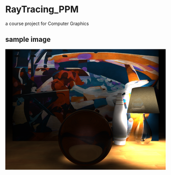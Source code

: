 # RayTracing_PPM
a course project for Computer Graphics

## sample image
![sample image](https://github.com/Sarimuko/RayTracing_PPM/raw/Bezier/images/ComputerGraphics__final.png)
